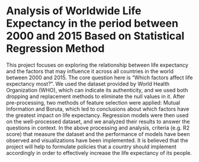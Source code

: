 # Analysis of Worldwide Life Expectancy in the period between 2000 and 2015 Based on Statistical Regression Method 

This project focuses on exploring the relationship between life expectancy and the factors that may influence it across all countries in the world between 2000 and 2015. The core question here is “Which factors affect life expectancy most?”. We used the dataset provided by World Health Organization (WHO), which can indicate its authenticity, and we used both dropping and replacement methods to eliminate the null values in it. After pre-processing, two methods of feature selection were applied: Mutual Information and Boruta, which led to conclusions about which factors have the greatest impact on life expectancy. Regression models were then used on the well-processed dataset, and we analyzed their results to answer the questions in context. In the above processing and analysis, criteria (e.g. R2 score) that measure the dataset and the performance of models have been observed and visualizations have been implemented. It is believed that the project will help to formulate policies that a country should implement accordingly in order to effectively increase the life expectancy of its people.

